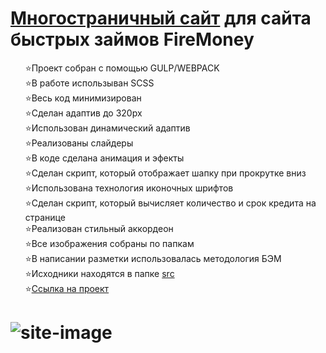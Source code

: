 <h1> <a href="https://kulakovskyi.github.io/FireMoney/" target="_blank">Многостраничный сайт</a> для сайта быстрых займов FireMoney</h1>
<ul type="none">
  <li>⭐Проект собран с помощью GULP/WEBPACK</li>
  <li>⭐В работе использыван SCSS</li>
  <li>⭐Весь код минимизирован</li>
  <li>⭐Сделан адаптив до 320px</li>
  <li>⭐Использован динамический адаптив</li>
  <li>⭐Реализованы слайдеры</li>
  <li>⭐В коде сделана анимация и эфекты</li>
  <li>⭐Сделан скрипт, который отображает шапку при прокрутке вниз</li>
  <li>⭐Использована технология иконочных шрифтов</li>
  <li>⭐Сделан скрипт, который вычисляет количество и срок кредита на странице</li>
  <li>⭐Реализован стильный аккордеон</li>
  <li>⭐Все изображения собраны по папкам</li>
  <li>⭐В написании разметки использовалась методология БЭМ</li>
  <li>⭐Исходники находятся в папке <a href="https://github.com/kulakovskyi/FireMoney/tree/main/src">src</a></li>
  <li>⭐<a href="https://kulakovskyi.github.io/FireMoney/">Ссылка на проект</a></li>
</ul>

<h1><h1>

<img src="https://github.com/kulakovskyi/FireMoney/blob/main/readme-img/firemoney.jpg" alt="site-image" />

